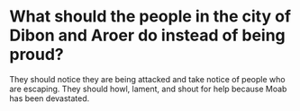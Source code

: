 # What should the people in the city of Dibon and Aroer do instead of being proud?

They should notice they are being attacked and take notice of people who are escaping. They should howl, lament, and shout for help because Moab has been devastated.
